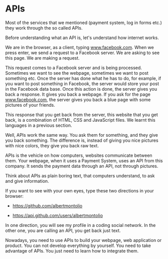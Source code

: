 # APIs

Most of the services that we mentioned (payment system, log in forms etc.) they work through the so called APIs.

Before understanding what an API is, let's understand how internet works.

We are in the browser, as a client, typing www.facebook.com. When we press enter, we send a request to a Facebook server. We are asking to see this page. We are making a request.

This request comes to a Facebook server and is being processed. Sometimes we want to see the webpage, sometimes we want to post something etc. Once the server has done what he has to do, for example, if you want to post something in Facebook, the server would store your post in the Facebook data base. Once this action is done, the server gives you back a response. It gives you back a webpage. If you ask for the page www.facebook.com, the server gives you back a blue page with some pictures of your friends.

This response that you get back from the server, this website that you get back, is a combination of HTML, CSS and JavaScript files. We learnt this languages in a previous section.

Well, APIs work the same way. You ask them for something, and they give you back something. The difference is, instead of giving you nice pictures with nice colors, they give you back raw text. 

APIs is the vehicle on how computers, websites communicate between them. Your webpage, when it uses a Payment System, uses an API from this company. It sends the payment data through an API, not through pictures.

Think about APIs as plain boring text, that computers understand, to ask and give information.

If you want to see with your own eyes, type these two directions in your browser:

- https://github.com/albertmontolio

- https://api.github.com/users/albertmontolio

In one direction, you will see my profile in a coding social network. In the other one, you are calling an API, you get back just text.

Nowadays, you need to use APIs to build your webpage, web application or product. You can not develop everything by yourself. You need to take advantage of APIs. You just need to learn how to integrate them.
